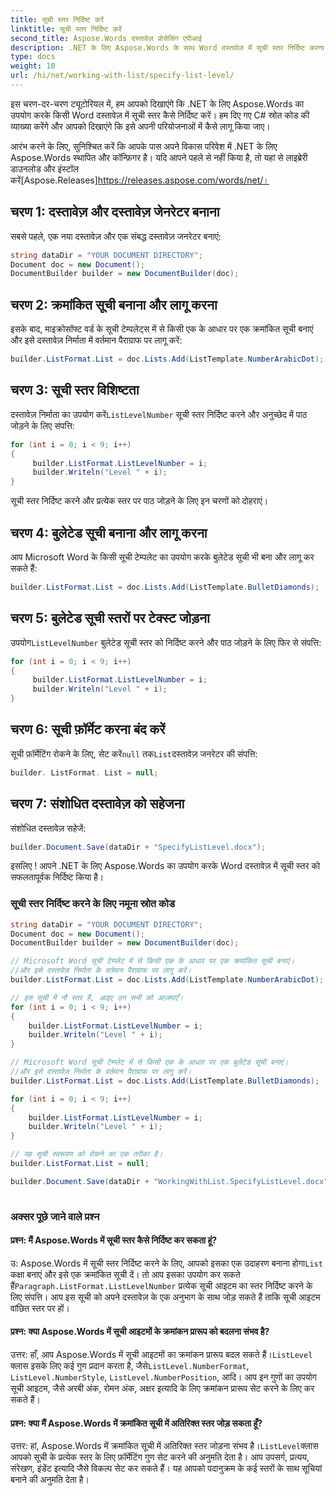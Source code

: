 ```yaml
---
title: सूची स्तर निर्दिष्ट करें
linktitle: सूची स्तर निर्दिष्ट करें
second_title: Aspose.Words दस्तावेज़ प्रोसेसिंग एपीआई
description: .NET के लिए Aspose.Words के साथ Word दस्तावेज़ में सूची स्तर निर्दिष्ट करना सीखें।
type: docs
weight: 10
url: /hi/net/working-with-list/specify-list-level/
---
```


इस चरण-दर-चरण ट्यूटोरियल में, हम आपको दिखाएंगे कि .NET के लिए Aspose.Words का उपयोग करके किसी Word दस्तावेज़ में सूची स्तर कैसे निर्दिष्ट करें। हम दिए गए C# स्रोत कोड की व्याख्या करेंगे और आपको दिखाएंगे कि इसे अपनी परियोजनाओं में कैसे लागू किया जाए।

 आरंभ करने के लिए, सुनिश्चित करें कि आपके पास अपने विकास परिवेश में .NET के लिए Aspose.Words स्थापित और कॉन्फ़िगर है। यदि आपने पहले से नहीं किया है, तो यहां से लाइब्रेरी डाउनलोड और इंस्टॉल करें[Aspose.Releases]https://releases.aspose.com/words/net/।

## चरण 1: दस्तावेज़ और दस्तावेज़ जेनरेटर बनाना

सबसे पहले, एक नया दस्तावेज़ और एक संबद्ध दस्तावेज़ जनरेटर बनाएं:

```csharp
string dataDir = "YOUR DOCUMENT DIRECTORY";
Document doc = new Document();
DocumentBuilder builder = new DocumentBuilder(doc);
```

## चरण 2: क्रमांकित सूची बनाना और लागू करना

इसके बाद, माइक्रोसॉफ्ट वर्ड के सूची टेम्पलेट्स में से किसी एक के आधार पर एक क्रमांकित सूची बनाएं और इसे दस्तावेज़ निर्माता में वर्तमान पैराग्राफ पर लागू करें:

```csharp
builder.ListFormat.List = doc.Lists.Add(ListTemplate.NumberArabicDot);
```

## चरण 3: सूची स्तर विशिष्टता

 दस्तावेज़ निर्माता का उपयोग करें`ListLevelNumber` सूची स्तर निर्दिष्ट करने और अनुच्छेद में पाठ जोड़ने के लिए संपत्ति:

```csharp
for (int i = 0; i < 9; i++)
{
     builder.ListFormat.ListLevelNumber = i;
     builder.Writeln("Level " + i);
}
```

सूची स्तर निर्दिष्ट करने और प्रत्येक स्तर पर पाठ जोड़ने के लिए इन चरणों को दोहराएं।

## चरण 4: बुलेटेड सूची बनाना और लागू करना

आप Microsoft Word के किसी सूची टेम्पलेट का उपयोग करके बुलेटेड सूची भी बना और लागू कर सकते हैं:

```csharp
builder.ListFormat.List = doc.Lists.Add(ListTemplate.BulletDiamonds);
```

## चरण 5: बुलेटेड सूची स्तरों पर टेक्स्ट जोड़ना

 उपयोग`ListLevelNumber` बुलेटेड सूची स्तर को निर्दिष्ट करने और पाठ जोड़ने के लिए फिर से संपत्ति:

```csharp
for (int i = 0; i < 9; i++)
{
     builder.ListFormat.ListLevelNumber = i;
     builder.Writeln("Level " + i);
}
```

## चरण 6: सूची फ़ॉर्मेट करना बंद करें

 सूची फ़ॉर्मेटिंग रोकने के लिए, सेट करें`null` तक`List`दस्तावेज़ जनरेटर की संपत्ति:

```csharp
builder. ListFormat. List = null;
```

## चरण 7: संशोधित दस्तावेज़ को सहेजना

संशोधित दस्तावेज़ सहेजें:

```csharp
builder.Document.Save(dataDir + "SpecifyListLevel.docx");
```

इसलिए ! आपने .NET के लिए Aspose.Words का उपयोग करके Word दस्तावेज़ में सूची स्तर को सफलतापूर्वक निर्दिष्ट किया है।

### सूची स्तर निर्दिष्ट करने के लिए नमूना स्रोत कोड

```csharp
string dataDir = "YOUR DOCUMENT DIRECTORY";
Document doc = new Document();
DocumentBuilder builder = new DocumentBuilder(doc);

// Microsoft Word सूची टेम्प्लेट में से किसी एक के आधार पर एक क्रमांकित सूची बनाएं।
//और इसे दस्तावेज़ निर्माता के वर्तमान पैराग्राफ पर लागू करें।
builder.ListFormat.List = doc.Lists.Add(ListTemplate.NumberArabicDot);

// इस सूची में नौ स्तर हैं, आइए उन सभी को आज़माएँ।
for (int i = 0; i < 9; i++)
{
	builder.ListFormat.ListLevelNumber = i;
	builder.Writeln("Level " + i);
}

// Microsoft Word सूची टेम्प्लेट में से किसी एक के आधार पर एक बुलेटेड सूची बनाएं।
//और इसे दस्तावेज़ निर्माता के वर्तमान पैराग्राफ पर लागू करें।
builder.ListFormat.List = doc.Lists.Add(ListTemplate.BulletDiamonds);

for (int i = 0; i < 9; i++)
{
	builder.ListFormat.ListLevelNumber = i;
	builder.Writeln("Level " + i);
}

// यह सूची स्वरूपण को रोकने का एक तरीका है।
builder.ListFormat.List = null;

builder.Document.Save(dataDir + "WorkingWithList.SpecifyListLevel.docx");
            
```

### अक्सर पूछे जाने वाले प्रश्न

#### प्रश्न: मैं Aspose.Words में सूची स्तर कैसे निर्दिष्ट कर सकता हूं?

 उ: Aspose.Words में सूची स्तर निर्दिष्ट करने के लिए, आपको इसका एक उदाहरण बनाना होगा`List` कक्षा बनाएं और इसे एक क्रमांकित सूची दें। तो आप इसका उपयोग कर सकते हैं`Paragraph.ListFormat.ListLevelNumber` प्रत्येक सूची आइटम का स्तर निर्दिष्ट करने के लिए संपत्ति। आप इस सूची को अपने दस्तावेज़ के एक अनुभाग के साथ जोड़ सकते हैं ताकि सूची आइटम वांछित स्तर पर हों।

#### प्रश्न: क्या Aspose.Words में सूची आइटमों के क्रमांकन प्रारूप को बदलना संभव है?

 उत्तर: हाँ, आप Aspose.Words में सूची आइटमों का क्रमांकन प्रारूप बदल सकते हैं।`ListLevel` क्लास इसके लिए कई गुण प्रदान करता है, जैसे`ListLevel.NumberFormat`, `ListLevel.NumberStyle`, `ListLevel.NumberPosition`, आदि। आप इन गुणों का उपयोग सूची आइटम, जैसे अरबी अंक, रोमन अंक, अक्षर इत्यादि के लिए क्रमांकन प्रारूप सेट करने के लिए कर सकते हैं।

#### प्रश्न: क्या मैं Aspose.Words में क्रमांकित सूची में अतिरिक्त स्तर जोड़ सकता हूँ?

 उत्तर: हां, Aspose.Words में क्रमांकित सूची में अतिरिक्त स्तर जोड़ना संभव है।`ListLevel`क्लास आपको सूची के प्रत्येक स्तर के लिए फ़ॉर्मेटिंग गुण सेट करने की अनुमति देता है। आप उपसर्ग, प्रत्यय, संरेखण, इंडेंट इत्यादि जैसे विकल्प सेट कर सकते हैं। यह आपको पदानुक्रम के कई स्तरों के साथ सूचियां बनाने की अनुमति देता है।


